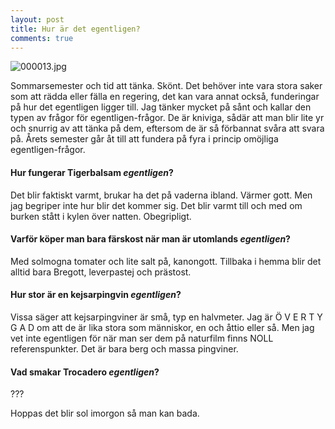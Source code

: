 ```yaml
---
layout: post
title: Hur är det egentligen?
comments: true
---
```


![000013.jpg](https://www.dropbox.com/personal/Bilder/USA%202017/ErikFalk008017?preview=000013.JPG)



Sommarsemester och tid att tänka. Skönt. Det behöver inte vara stora saker som att rädda eller fälla en regering,  det kan vara annat också, funderingar på hur det egentligen ligger till. Jag tänker mycket på sånt och kallar den typen av frågor för egentligen-frågor. De är kniviga, sådär att man blir lite yr och snurrig av att tänka på dem, eftersom de är så förbannat svåra att svara på. Årets semester går åt till att fundera på fyra i princip omöjliga egentligen-frågor.

#### Hur fungerar Tigerbalsam *egentligen*?
Det blir faktiskt varmt, brukar ha det på vaderna ibland. Värmer gott. Men jag begriper inte hur blir det kommer sig. Det blir varmt till och med om burken stått i kylen över natten. Obegripligt. 

#### Varför köper man bara färskost när man är utomlands *egentligen*?
Med solmogna tomater och lite salt på, kanongott. Tillbaka i hemma blir det alltid bara Bregott, leverpastej och prästost.

#### Hur stor är en kejsarpingvin *egentligen*?
Vissa säger att kejsarpingviner är små, typ en halvmeter. Jag är Ö V E R T Y G A D om att de är lika stora som människor, en och åttio eller så. Men jag vet inte egentligen för när man ser dem på naturfilm finns NOLL referenspunkter. Det är bara berg och massa pingviner.

#### Vad smakar Trocadero *egentligen*?
???

Hoppas det blir sol imorgon så man kan bada.
